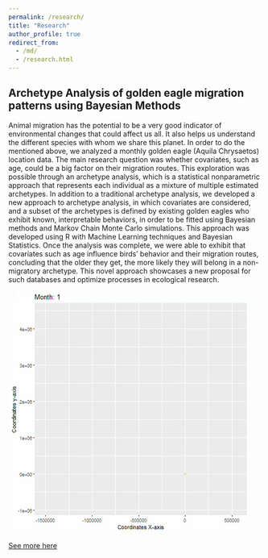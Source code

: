 ```yaml
---
permalink: /research/
title: "Research"
author_profile: true
redirect_from: 
  - /md/
  - /research.html
---
```



## Archetype Analysis of golden eagle migration patterns using Bayesian Methods

Animal migration has the potential to be a very good indicator of environmental changes that could affect us all. It also helps us understand the different species with whom we share this planet. In order to do the mentioned above, we analyzed a monthly golden eagle (Aquila Chrysaetos) location data. The main research question was whether covariates, such as age, could be a big factor on their migration routes. This exploration was possible through an archetype analysis, which is a statistical nonparametric approach that represents each individual as a mixture of multiple estimated archetypes. In addition to a traditional archetype analysis, we developed a new approach to archetype analysis, in which covariates are considered, and a subset of the archetypes is defined by existing golden eagles who exhibit known, interpretable behaviors, in order to be fitted using Bayesian methods and Markov Chain Monte Carlo simulations. This approach was developed using R with Machine Learning techniques and Bayesian Statistics. Once the analysis was complete, we were able to exhibit that covariates such as age influence birds’ behavior and their migration routes, concluding that the older they get, the more likely they will belong in a non-migratory archetype. This novel approach showcases a new proposal for such databases and optimize processes in ecological research.

<img src='/images/goldeneagle.gif'>


[See more here](http://academicpages.github.io/files/CV.pdf)


